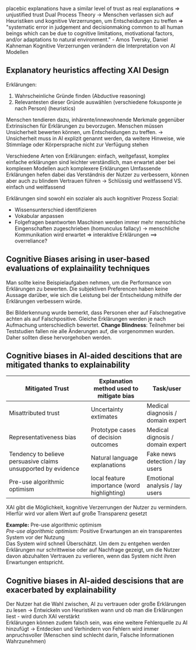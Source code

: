placebic explanations have a similar level of trust as real explanations => unjustified trust
Dual Process Theory -> Menschen verlassen sich auf Heuristiken und kognitive Verzerrungen, um Entscheidungen zu treffen
=> "systematic error in judgement and decisionmaking common to all human beings which can be due to cognitive limitations, motivational factors, and/or adaptations to natural environment." - Amos Tversky, Daniel Kahneman 
Kognitive Verzerrungen verändern die Interpretation von AI Modellen

## Explanatory heuristics affecting XAI Design

Erklärungen:
1. Wahrscheinliche Gründe finden (Abductive reasoning)
2. Relevantesten dieser Gründe auswählen (verschiedene fokusponte je nach Person) (heuristics)

Menschen tendieren dazu, inhärente/innewohnende Merkmale gegenüber Extrinsischen für Erklärungen zu bevorzugen.
Menschen müssen Unsicherheit bewerten können, um Entscheidungen zu treffen. -> Unsicherheit muss in AI explizit genannt werden, da weitere Hinweise, wie Stimmlage oder Körpersprache nicht zur Verfügung stehen

Verschiedene Arten von Erklärungen: einfach, weitgefasst, komplex
einfache erklärungen sind leichter verständlich, man erwartet aber bei komplexen Modellen auch komplexere Erklärungen
Umfassende Erklärungen hefen dabei das Verständnis der Nutzer zu verbessern, können aber auch zu blindem Vertrauen führen
 -> Schlüssig und weitfassend  VS.  einfach und weitfassend

Erklärungen sind sowohl ein sozialer als auch kognitiver Prozess
Sozial:
 - Wissensunterschied identifizieren
 - Vokabular anpassen
 - Folgefragen beantworten
Maschinen werden immer mehr menschliche Eingenschaften zugeschrieben (homunculus fallacy) -> menschliche Kommunikation wird erwartet =>  interaktive Erklärungen ==> overreliance?


## Cognitive Biases arising in user-based evaluations of explainaility techniques

Man sollte keine Beispielaufgaben nehmen, um die Performance von Erklärungen zu bewerten. Die subjektiven Preferencen haben keine Aussage darüber, wie sich die Leistung bei der Entscheidung mithilfe der Erklärungen verbessern würde.

Bei Bilderkennung wurde bemerkt, dass Personen eher auf Falschnegative achten als auf Falschpositive.
Gleiche Erklärungen werden je nach Aufmachung unterschiedlich bewertet.
**Change Blindness**: Teilnehmer bei Teststudien fallen nie alle Änderungen auf, die vorgenommen wurden. Daher sollten diese hervorgehoben werden. 

## Cognitive biases in AI-aided descitions that are mitigated thanks to explainability

Mitigated Trust | Explanation method used to mitigate bias | Task/user
-|-|-
Misattributed trust | Uncertainty extimates | Medical diagnosis / domain expert
Representativeness bias | Prototype cases of decision outcomes | Medical dignosis / domain expert
Tendency to believe persuasive claims unsupported by evidence | Natural language explanations | Fake news detection / lay users
Pre-use algorithmic optimism | local feature importance (word highlighting) | Emotional analysis / lay users

XAI gibt die Möglichkeit, kognitive Verzerrungen der Nutzer zu vermindern. HIerfür wird vor allem Wert auf große Transparenz gesetzt

**Example:** Pre-use algorithmic optimism  
*Pre-use algorithmic optimism:* Positive Erwartungen an ein transparentes System vor der Nutzung  
Das System wird schnell Überschätzt. Um dem zu entgehen werden Erklärungen nur schrittweise oder auf Nachfrage gezeigt, um die Nutzer davon abzuhalten Vertrauen zu verlieren, wenn das System nicht ihren Erwartungen entspricht.


## Cognitive biases in AI-aided descisions that are exacerbated by explainability

Der Nutzer hat die Wahl zwischen, AI zu vertrauen oder große Erklärungen zu lesen -> Entwickeln von Heuristiken wann und ob man die Erklärungen liest - wird durch XAI verstärkt  
Erklärungen können zudem falsch sein, was eine weitere Fehlerquelle zu AI hinzufügt -> Entdecken und Verhindern von Fehlern wird immer anpruchsvoller (Menschen sind schlecht darin, Falsche Informationen Wahrzunehmen)  


